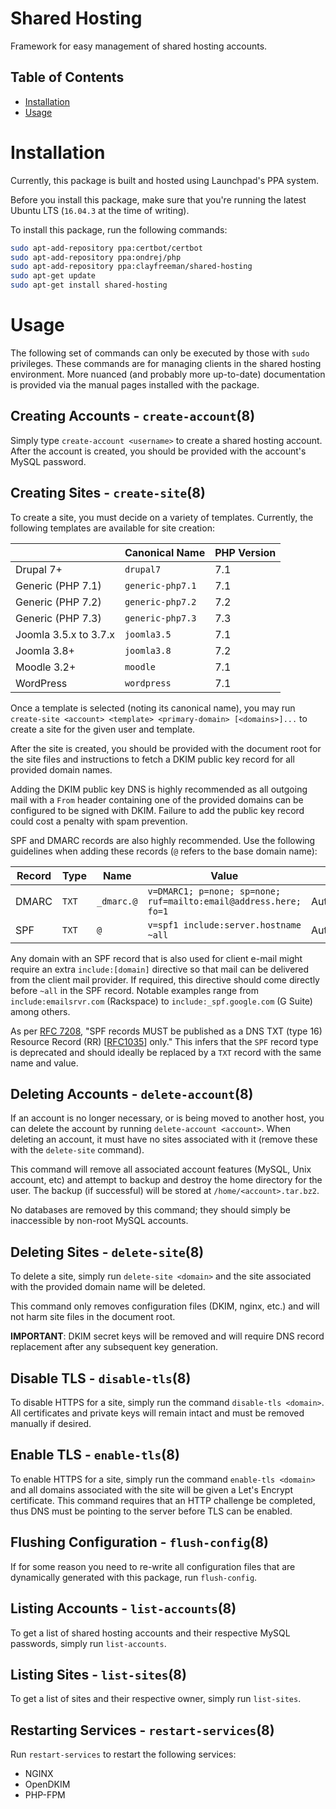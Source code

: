 # Shared Hosting
Framework for easy management of shared hosting accounts.

## Table of Contents

* [Installation](#installation)
* [Usage](#usage)

# Installation

Currently, this package is built and hosted using Launchpad's PPA system.

Before you install this package, make sure that you're running the latest Ubuntu
LTS (`16.04.3` at the time of writing).

To install this package, run the following commands:

```bash
sudo apt-add-repository ppa:certbot/certbot
sudo apt-add-repository ppa:ondrej/php
sudo apt-add-repository ppa:clayfreeman/shared-hosting
sudo apt-get update
sudo apt-get install shared-hosting
```

# Usage

The following set of commands can only be executed by those with `sudo`
privileges. These commands are for managing clients in the shared hosting
environment. More nuanced (and probably more up-to-date) documentation is
provided via the manual pages installed with the package.

## Creating Accounts - `create-account`(8)

Simply type `create-account <username>` to create a shared hosting account.
After the account is created, you should be provided with the account's MySQL
password.

## Creating Sites - `create-site`(8)

To create a site, you must decide on a variety of templates. Currently, the
following templates are available for site creation:

|                       | Canonical Name     | PHP Version |
|-----------------------|--------------------|-------------|
| Drupal 7+             | `drupal7`          | 7.1         |
| Generic (PHP 7.1)     | `generic-php7.1`   | 7.1         |
| Generic (PHP 7.2)     | `generic-php7.2`   | 7.2         |
| Generic (PHP 7.3)     | `generic-php7.3`   | 7.3         |
| Joomla 3.5.x to 3.7.x | `joomla3.5`        | 7.1         |
| Joomla 3.8+           | `joomla3.8`        | 7.2         |
| Moodle 3.2+           | `moodle`           | 7.1         |
| WordPress             | `wordpress`        | 7.1         |

Once a template is selected (noting its canonical name), you may run
`create-site <account> <template> <primary-domain> [<domains>]...` to create a
site for the given user and template.

After the site is created, you should be provided with the document root for the
site files and instructions to fetch a DKIM public key record for all provided
domain names.

Adding the DKIM public key DNS is highly recommended as all outgoing mail with a
`From` header containing one of the provided domains can be configured to be
signed with DKIM. Failure to add the public key record could cost a penalty with
spam prevention.

SPF and DMARC records are also highly recommended. Use the following guidelines
when adding these records (`@` refers to the base domain name):

| Record | Type  | Name       | Value                                                            | TTL       |
|--------|-------|------------|------------------------------------------------------------------|-----------|
| DMARC  | `TXT` | `_dmarc.@` | `v=DMARC1; p=none; sp=none; ruf=mailto:email@address.here; fo=1` | Automatic |
| SPF    | `TXT` | `@`        | `v=spf1 include:server.hostname ~all`                            | Automatic |

Any domain with an SPF record that is also used for client e-mail might require
an extra `include:[domain]` directive so that mail can be delivered from the
client mail provider. If required, this directive should come directly before
`~all` in the SPF record. Notable examples range from `include:emailsrvr.com`
(Rackspace) to `include:_spf.google.com` (G Suite) among others.

As per [RFC 7208](https://tools.ietf.org/html/rfc7208#section-3.1), "SPF records
MUST be published as a DNS TXT (type 16) Resource Record (RR)
[[RFC1035](https://tools.ietf.org/html/rfc1035)] only." This infers that the
`SPF` record type is deprecated and should ideally be replaced by a `TXT` record
with the same name and value.

## Deleting Accounts - `delete-account`(8)

If an account is no longer necessary, or is being moved to another host, you can
delete the account by running `delete-account <account>`. When deleting an
account, it must have no sites associated with it (remove these with the
`delete-site` command).

This command will remove all associated account features (MySQL, Unix account,
etc) and attempt to backup and destroy the home directory for the user. The
backup (if successful) will be stored at `/home/<account>.tar.bz2`.

No databases are removed by this command; they should simply be inaccessible by
non-root MySQL accounts.

## Deleting Sites - `delete-site`(8)

To delete a site, simply run `delete-site <domain>` and the site associated with
the provided domain name will be deleted.

This command only removes configuration files (DKIM, nginx, etc.) and will not
harm site files in the document root.

**IMPORTANT**: DKIM secret keys will be removed and will require DNS record
replacement after any subsequent key generation.

## Disable TLS - `disable-tls`(8)

To disable HTTPS for a site, simply run the command `disable-tls <domain>`. All
certificates and private keys will remain intact and must be removed manually if
desired.

## Enable TLS - `enable-tls`(8)

To enable HTTPS for a site, simply run the command `enable-tls <domain>` and all
domains associated with the site will be given a Let's Encrypt certificate. This
command requires that an HTTP challenge be completed, thus DNS must be pointing
to the server before TLS can be enabled.

## Flushing Configuration - `flush-config`(8)

If for some reason you need to re-write all configuration files that are
dynamically generated with this package, run `flush-config`.

## Listing Accounts - `list-accounts`(8)

To get a list of shared hosting accounts and their respective MySQL passwords,
simply run `list-accounts`.

## Listing Sites - `list-sites`(8)

To get a list of sites and their respective owner, simply run `list-sites`.

## Restarting Services - `restart-services`(8)

Run `restart-services` to restart the following services:

* NGINX
* OpenDKIM
* PHP-FPM
